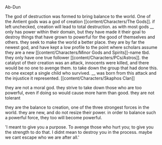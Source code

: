 Ab-Dun

The god of destruction was formed to bring balance to the world. One of the Antient gods was a god of creation [[content/Characters/The Gods]]. if left unchecked, creation will lead to total destruction. 
as with most gods __ only has power within their domain, but they have made it their goal to destroy things that have grown to powerful for the good of themselves and others. they seek to make the world a better place.
they are by far the newest god, and have kept a low profile to the point where scholars assume they are a new [[content/Characters/Minor Gods and Spirits]]-name tbd. they only have one true follower [[content/Characters/PCs/Astros]].
the catalyst of their creation was an attack, innocents were killed, and there would be no one to avenge them. to take down the group that had done this. no one except a single child who survived. __ was born from this attack and the injustice it represented. [[content/Characters/Skaphos Clan]]

they are not a moral god. they strive to take down those who are too powerful, even if doing so would cause more harm than good. they are not tolerant

they are the balance to creation, one of the three strongest forces in the world. they are new, and do not resize their power. in order to balance such a powerful force, they too will become powerful.

'I meant to give you a purpose. To avenge those who hurt you; to give you the strength to do that. I didnt mean to destroy you in the process. maybe we cant escape who we are after all.'


